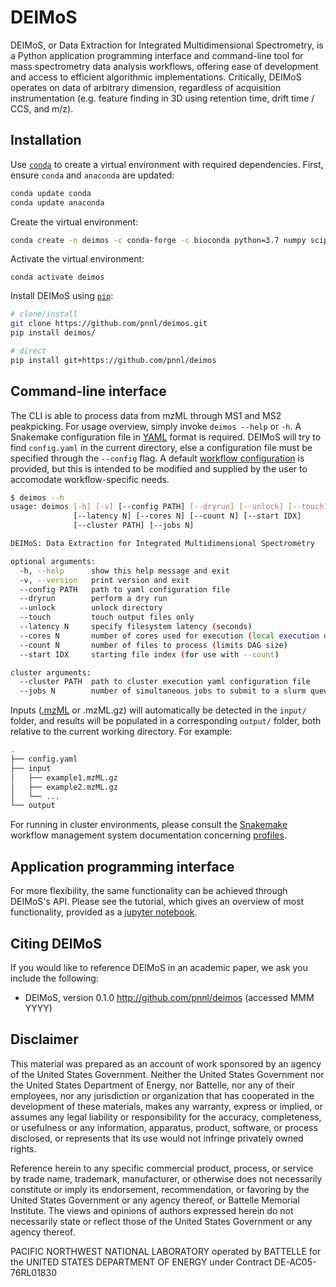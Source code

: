 DEIMoS
=======
DEIMoS, or Data Extraction for Integrated Multidimensional Spectrometry, is a Python application programming interface and command-line tool for mass spectrometry data analysis workflows, offering ease of development and access to efficient algorithmic implementations. Critically, DEIMoS operates on data of arbitrary dimension, regardless of acquisition instrumentation (e.g. feature finding in 3D using retention time, drift time / CCS, and m/z).

Installation
------------
Use [``conda``](https://www.anaconda.com/download/) to create a virtual environment with required dependencies. First, ensure ``conda`` and ``anaconda`` are updated:
```bash
conda update conda
conda update anaconda
```

Create the virtual environment:
```bash
conda create -n deimos -c conda-forge -c bioconda python=3.7 numpy scipy pandas matplotlib snakemake pymzml h5py statsmodels scikit-learn
```

Activate the virtual environment:
```
conda activate deimos
```

Install DEIMoS using [``pip``](https://pypi.org/project/pip/):
```bash
# clone/install
git clone https://github.com/pnnl/deimos.git
pip install deimos/

# direct
pip install git+https://github.com/pnnl/deimos
```

Command-line interface
----------------------
The CLI is able to process data from mzML through MS1 and MS2 peakpicking. For usage overview, simply invoke ``deimos --help`` or ``-h``. A Snakemake configuration file in [YAML](http://yaml.org/) format is required. DEIMoS will try to find ``config.yaml`` in the current directory, else a configuration file must be specified through the ``--config`` flag. A default [workflow configuration](resources/example_config.yaml) is provided, but this is intended to be modified and supplied by the user to accomodate workflow-specific needs.

```bash
$ deimos --h
usage: deimos [-h] [-v] [--config PATH] [--dryrun] [--unlock] [--touch]
              [--latency N] [--cores N] [--count N] [--start IDX]
              [--cluster PATH] [--jobs N]

DEIMoS: Data Extraction for Integrated Multidimensional Spectrometry

optional arguments:
  -h, --help      show this help message and exit
  -v, --version   print version and exit
  --config PATH   path to yaml configuration file
  --dryrun        perform a dry run
  --unlock        unlock directory
  --touch         touch output files only
  --latency N     specify filesystem latency (seconds)
  --cores N       number of cores used for execution (local execution only)
  --count N       number of files to process (limits DAG size)
  --start IDX     starting file index (for use with --count)

cluster arguments:
  --cluster PATH  path to cluster execution yaml configuration file
  --jobs N        number of simultaneous jobs to submit to a slurm queue
```

Inputs ([.mzML](http://www.psidev.info/mzML) or .mzML.gz) will automatically be detected in the ``input/`` folder, and results will be populated in a corresponding ``output/`` folder, both relative to the current working directory. For example:

```bash
.
├── config.yaml
├── input
│   ├── example1.mzML.gz
│   ├── example2.mzML.gz
│   └── ...
└── output
```

For running in cluster environments, please consult the [Snakemake](https://snakemake.readthedocs.io) workflow management system documentation concerning [profiles](https://snakemake.readthedocs.io/en/stable/executing/cli.html#profiles).

Application programming interface
---------------------------------
For more flexibility, the same functionality can be achieved through DEIMoS's API. Please see the tutorial, which gives an overview of most functionality, provided as a [jupyter notebook](examples/tutorial.ipynb).

Citing DEIMoS
-------------
If you would like to reference DEIMoS in an academic paper, we ask you include the following:
* DEIMoS, version 0.1.0 http://github.com/pnnl/deimos (accessed MMM YYYY)

Disclaimer
----------
This material was prepared as an account of work sponsored by an agency of the United States Government. Neither the United States Government nor the United States Department of Energy, nor Battelle, nor any of their employees, nor any jurisdiction or organization that has cooperated in the development of these materials, makes any warranty, express or implied, or assumes any legal liability or responsibility for the accuracy, completeness, or usefulness or any information, apparatus, product, software, or process disclosed, or represents that its use would not infringe privately owned rights.

Reference herein to any specific commercial product, process, or service by trade name, trademark, manufacturer, or otherwise does not necessarily constitute or imply its endorsement, recommendation, or favoring by the United States Government or any agency thereof, or Battelle Memorial Institute. The views and opinions of authors expressed herein do not necessarily state or reflect those of the United States Government or any agency thereof.

PACIFIC NORTHWEST NATIONAL LABORATORY operated by BATTELLE for the UNITED STATES DEPARTMENT OF ENERGY under Contract DE-AC05-76RL01830
